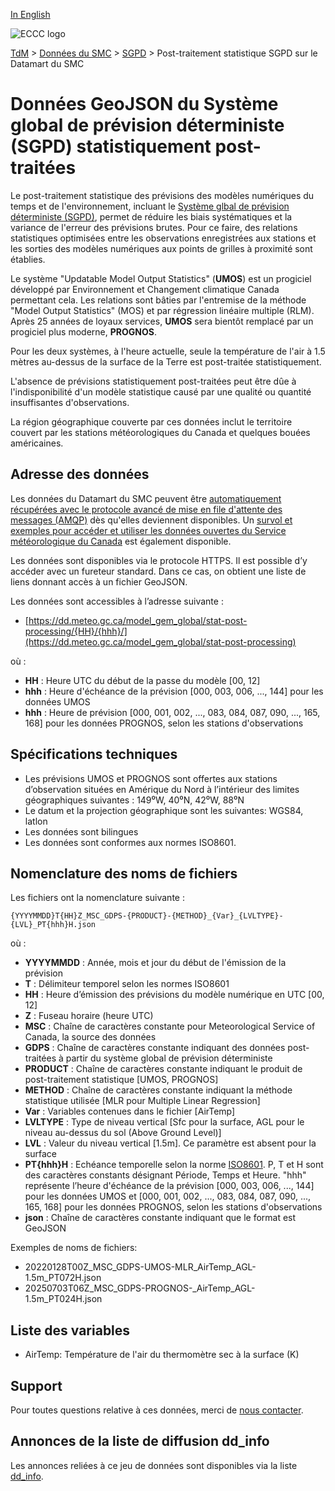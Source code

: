 [In English](readme_gdps-statpostproc-datamart_en.md)

![ECCC logo](../../img_eccc-logo.png)

[TdM](../../readme_fr.md) > [Données du SMC](../readme_fr.md) > [SGPD](readme_gdps_fr.md) > Post-traitement statistique SGPD sur le Datamart du SMC


# Données GeoJSON du Système global de prévision déterministe (SGPD) statistiquement post-traitées

Le post-traitement statistique des prévisions des modèles numériques du temps et de l'environnement, incluant le [Système glbal de prévision déterministe (SGPD)](readme_gdps_fr.md), permet de réduire les biais systématiques et la variance de l'erreur des prévisions brutes. Pour ce faire, des relations statistiques optimisées entre les observations enregistrées aux stations et les sorties des modèles numériques aux points de grilles à proximité sont établies. 

Le système "Updatable Model Output Statistics" (**UMOS**) est un progiciel développé par Environnement et Changement climatique Canada permettant cela. Les relations sont bâties par l'entremise de la méthode "Model Output Statistics" (MOS) et par régression linéaire multiple (RLM). Après 25 années de loyaux services, **UMOS** sera bientôt remplacé par un progiciel plus moderne, **PROGNOS**.

Pour les deux systèmes, à l'heure actuelle, seule la température de l'air à 1.5 mètres au-dessus de la surface de la Terre est post-traitée statistiquement.

L'absence de prévisions statistiquement post-traitées peut être dûe à l'indisponibilité d'un modèle statistique causé par une qualité ou quantité insuffisantes d'observations. 

La région géographique couverte par ces données inclut le territoire couvert par les stations météorologiques du Canada et quelques bouées américaines. 

## Adresse des données 

Les données du Datamart du SMC peuvent être [automatiquement récupérées avec le protocole avancé de mise en file d'attente des messages (AMQP)](../../msc-datamart/amqp_fr.md) dès qu'elles deviennent disponibles. Un [survol et exemples pour accéder et utiliser les données ouvertes du Service météorologique du Canada](../../usage/readme_fr.md) est également disponible.

Les données sont disponibles via le protocole HTTPS. Il est possible d’y accéder avec un fureteur standard. Dans ce cas, on obtient une liste de liens donnant accès à un fichier GeoJSON.

Les données sont accessibles à l’adresse suivante : 

* [https://dd.meteo.gc.ca/model_gem_global/stat-post-processing/{HH}/{hhh}/](https://dd.meteo.gc.ca/model_gem_global/stat-post-processing)

où :

* __HH__ : Heure UTC du début de la passe du modèle [00, 12]
* __hhh__ : Heure d'échéance de la prévision [000, 003, 006, ..., 144] pour les données UMOS
* __hhh__ : Heure de prévision [000, 001, 002, ..., 083, 084, 087, 090, ..., 165, 168]  pour les données PROGNOS, selon les stations d'observations

## Spécifications techniques

* Les prévisions UMOS et PROGNOS sont offertes aux stations d’observation situées en Amérique du Nord à l’intérieur des limites géographiques suivantes : 149⁰W, 40⁰N, 42⁰W, 88⁰N
* Le datum et la projection géographique sont les suivantes: WGS84, latlon
* Les données sont bilingues
* Les données sont conformes aux normes ISO8601.

## Nomenclature des noms de fichiers 

Les fichiers ont la nomenclature suivante :

`{YYYYMMDD}T{HH}Z_MSC_GDPS-{PRODUCT}-{METHOD}_{Var}_{LVLTYPE}-{LVL}_PT{hhh}H.json`

où :

* __YYYYMMDD__ : Année, mois et jour du début de l'émission de la prévision
* __T__ : Délimiteur temporel selon les normes ISO8601
* __HH__ : Heure d’émission des prévisions du modèle numérique en UTC [00, 12]
* __Z__ : Fuseau horaire (heure UTC)
* __MSC__ : Chaîne de caractères constante pour Meteorological Service of Canada, la source des données
* __GDPS__ : Chaîne de caractères constante indiquant des données post-traitées à partir du système global de prévision déterministe
* __PRODUCT__ : Chaîne de caractères constante indiquant le produit de post-traitement statistique [UMOS, PROGNOS]
* __METHOD__ : Chaîne de caractères constante indiquant la méthode statistique utilisée [MLR pour Multiple Linear Regression]
* __Var__ : Variables contenues dans le fichier [AirTemp]
* __LVLTYPE__ : Type de niveau vertical [Sfc pour la surface, AGL pour le niveau au-dessus du sol (Above Ground Level)]
* __LVL__ : Valeur du niveau vertical [1.5m]. Ce paramètre est absent pour la surface
* __PT{hhh}H__ : Echéance temporelle selon la norme [ISO8601](https://en.wikipedia.org/wiki/ISO_8601). P, T et H sont des caractères constants désignant Période, Temps et Heure. "hhh" représente l’heure d'échéance de la prévision [000, 003, 006, ..., 144] pour les données UMOS et [000, 001, 002, ..., 083, 084, 087, 090, ..., 165, 168]  pour les données PROGNOS, selon les stations d'observations 
* __json__ : Chaîne de caractères constante indiquant que le format est GeoJSON

Exemples de noms de fichiers: 

* 20220128T00Z_MSC_GDPS-UMOS-MLR_AirTemp_AGL-1.5m_PT072H.json
* 20250703T06Z_MSC_GDPS-PROGNOS-_AirTemp_AGL-1.5m_PT024H.json

## Liste des variables

* AirTemp: Température de l'air du thermomètre sec à la surface (K)

## Support

Pour toutes questions relative à ces données, merci de [nous contacter](https://meteo.gc.ca/mainmenu/contact_us_f.html).

## Annonces de la liste de diffusion dd_info 

Les annonces reliées à ce jeu de données sont disponibles via la liste [dd_info](https://comm.collab.science.gc.ca/mailman3/postorius/lists/dd_info/).
